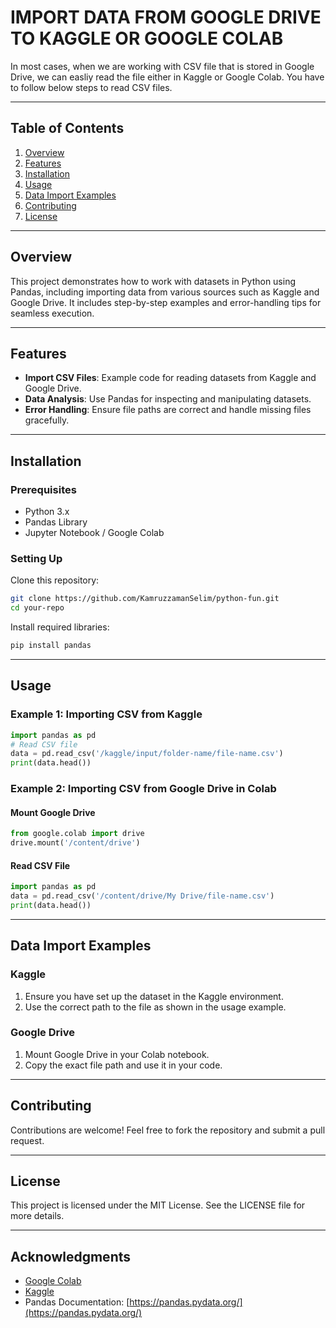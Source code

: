 # IMPORT DATA FROM GOOGLE DRIVE TO KAGGLE OR GOOGLE COLAB

In most cases, when we are working with CSV file that is stored in Google Drive, we can easliy read the file either in Kaggle or Google Colab. You have to follow below steps to read CSV files.

---

## Table of Contents
1. [Overview](#overview)
2. [Features](#features)
3. [Installation](#installation)
4. [Usage](#usage)
5. [Data Import Examples](#data-import-examples)
6. [Contributing](#contributing)
7. [License](#license)

---

## Overview
This project demonstrates how to work with datasets in Python using Pandas, including importing data from various sources such as Kaggle and Google Drive. It includes step-by-step examples and error-handling tips for seamless execution.

---

## Features
- **Import CSV Files**: Example code for reading datasets from Kaggle and Google Drive.
- **Data Analysis**: Use Pandas for inspecting and manipulating datasets.
- **Error Handling**: Ensure file paths are correct and handle missing files gracefully.

---

## Installation

### Prerequisites
- Python 3.x
- Pandas Library
- Jupyter Notebook / Google Colab

### Setting Up
Clone this repository:
```bash
git clone https://github.com/KamruzzamanSelim/python-fun.git
cd your-repo
```

Install required libraries:
```bash
pip install pandas
```

---

## Usage

### Example 1: Importing CSV from Kaggle
```python
import pandas as pd
# Read CSV file
data = pd.read_csv('/kaggle/input/folder-name/file-name.csv')
print(data.head())
```

### Example 2: Importing CSV from Google Drive in Colab
#### Mount Google Drive
```python
from google.colab import drive
drive.mount('/content/drive')
```
#### Read CSV File
```python
import pandas as pd
data = pd.read_csv('/content/drive/My Drive/file-name.csv')
print(data.head())
```

---

## Data Import Examples

### Kaggle
1. Ensure you have set up the dataset in the Kaggle environment.
2. Use the correct path to the file as shown in the usage example.

### Google Drive
1. Mount Google Drive in your Colab notebook.
2. Copy the exact file path and use it in your code.

---

## Contributing
Contributions are welcome! Feel free to fork the repository and submit a pull request.

---

## License
This project is licensed under the MIT License. See the LICENSE file for more details.

---

## Acknowledgments
- [Google Colab](https://colab.research.google.com/)
- [Kaggle](https://www.kaggle.com/)
- Pandas Documentation: [https://pandas.pydata.org/](https://pandas.pydata.org/)

